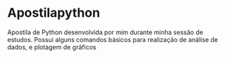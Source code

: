 # Apostilapython
Apostila de Python desenvolvida por mim durante minha sessão de estudos. Possui alguns comandos básicos para realização de análise de dados, e plotagem de gráficos
